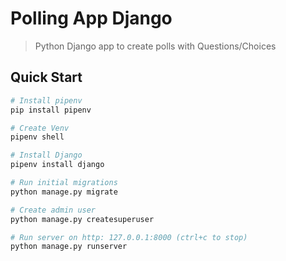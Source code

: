 # Polling App Django

> Python Django app to create polls with Questions/Choices

## Quick Start

```bash
# Install pipenv
pip install pipenv
```
```bash
# Create Venv
pipenv shell
```
```bash
# Install Django
pipenv install django
```
```bash
# Run initial migrations
python manage.py migrate
```
```bash
# Create admin user
python manage.py createsuperuser
```
```bash
# Run server on http: 127.0.0.1:8000 (ctrl+c to stop)
python manage.py runserver
```
